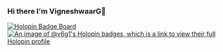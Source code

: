 ### Hi there I'm VigneshwaarG👋

[![Holopin Badge Board](https://holopin.io/badge-board/V6g1)](https://holopin.io/V6g1)
[![An image of @v6g1's Holopin badges, which is a link to view their full Holopin profile](https://holopin.me/v6g1)](https://holopin.io/@v6g1)


<!--
**V6g1/V6g1** is a ✨ _special_ ✨ repository because its `README.md` (this file) appears on your GitHub profile.

Here are some ideas to get you started:

- 🔭 I’m currently working on ...
- 🌱 I’m currently learning ...
- 👯 I’m looking to collaborate on ...
- 🤔 I’m looking for help with ...
- 💬 Ask me about ...
- 📫 How to reach me: ...
- 😄 Pronouns: ...
- ⚡ Fun fact: ...
-->
